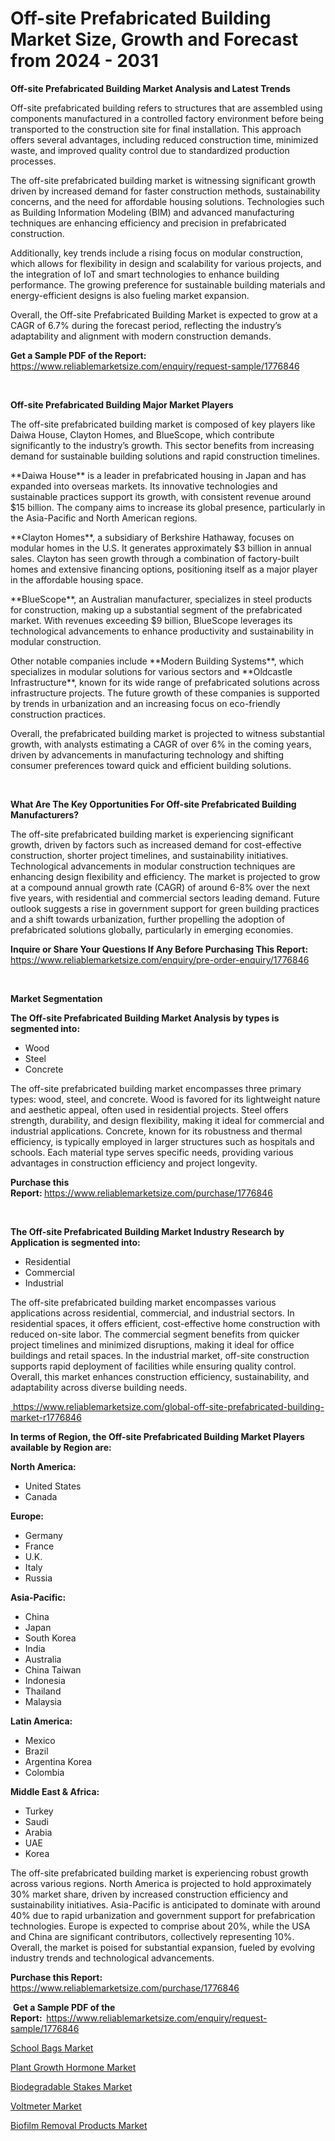 <p><h1>Off-site Prefabricated Building Market Size, Growth and Forecast from 2024 - 2031</h1></p><p><strong>Off-site Prefabricated Building Market Analysis and Latest Trends</strong></p>
<p><p>Off-site prefabricated building refers to structures that are assembled using components manufactured in a controlled factory environment before being transported to the construction site for final installation. This approach offers several advantages, including reduced construction time, minimized waste, and improved quality control due to standardized production processes.</p><p>The off-site prefabricated building market is witnessing significant growth driven by increased demand for faster construction methods, sustainability concerns, and the need for affordable housing solutions. Technologies such as Building Information Modeling (BIM) and advanced manufacturing techniques are enhancing efficiency and precision in prefabricated construction. </p><p>Additionally, key trends include a rising focus on modular construction, which allows for flexibility in design and scalability for various projects, and the integration of IoT and smart technologies to enhance building performance. The growing preference for sustainable building materials and energy-efficient designs is also fueling market expansion. </p><p>Overall, the Off-site Prefabricated Building Market is expected to grow at a CAGR of 6.7% during the forecast period, reflecting the industry’s adaptability and alignment with modern construction demands.</p></p>
<p><strong>Get a Sample PDF of the Report:&nbsp;</strong> <a href="https://www.reliablemarketsize.com/enquiry/request-sample/1776846?utm_campaign=1437&utm_medium=2&utm_source=Github&utm_content=ia&utm_term=09102024&utm_id=off-site-prefabricated-building">https://www.reliablemarketsize.com/enquiry/request-sample/1776846</a></p>
<p>&nbsp;</p>
<p><strong>Off-site Prefabricated Building Major Market Players</strong></p>
<p><p>The off-site prefabricated building market is composed of key players like Daiwa House, Clayton Homes, and BlueScope, which contribute significantly to the industry’s growth. This sector benefits from increasing demand for sustainable building solutions and rapid construction timelines.</p><p>**Daiwa House** is a leader in prefabricated housing in Japan and has expanded into overseas markets. Its innovative technologies and sustainable practices support its growth, with consistent revenue around $15 billion. The company aims to increase its global presence, particularly in the Asia-Pacific and North American regions.</p><p>**Clayton Homes**, a subsidiary of Berkshire Hathaway, focuses on modular homes in the U.S. It generates approximately $3 billion in annual sales. Clayton has seen growth through a combination of factory-built homes and extensive financing options, positioning itself as a major player in the affordable housing space.</p><p>**BlueScope**, an Australian manufacturer, specializes in steel products for construction, making up a substantial segment of the prefabricated market. With revenues exceeding $9 billion, BlueScope leverages its technological advancements to enhance productivity and sustainability in modular construction.</p><p>Other notable companies include **Modern Building Systems**, which specializes in modular solutions for various sectors and **Oldcastle Infrastructure**, known for its wide range of prefabricated solutions across infrastructure projects. The future growth of these companies is supported by trends in urbanization and an increasing focus on eco-friendly construction practices.</p><p>Overall, the prefabricated building market is projected to witness substantial growth, with analysts estimating a CAGR of over 6% in the coming years, driven by advancements in manufacturing technology and shifting consumer preferences toward quick and efficient building solutions.</p></p>
<p>&nbsp;</p>
<p><strong>What Are The Key Opportunities For Off-site Prefabricated Building Manufacturers?</strong></p>
<p><p>The off-site prefabricated building market is experiencing significant growth, driven by factors such as increased demand for cost-effective construction, shorter project timelines, and sustainability initiatives. Technological advancements in modular construction techniques are enhancing design flexibility and efficiency. The market is projected to grow at a compound annual growth rate (CAGR) of around 6-8% over the next five years, with residential and commercial sectors leading demand. Future outlook suggests a rise in government support for green building practices and a shift towards urbanization, further propelling the adoption of prefabricated solutions globally, particularly in emerging economies.</p></p>
<p><strong>Inquire or Share Your Questions If Any Before Purchasing This Report:</strong> <a href="https://www.reliablemarketsize.com/enquiry/pre-order-enquiry/1776846?utm_campaign=1437&utm_medium=2&utm_source=Github&utm_content=ia&utm_term=09102024&utm_id=off-site-prefabricated-building">https://www.reliablemarketsize.com/enquiry/pre-order-enquiry/1776846</a></p>
<p>&nbsp;</p>
<p><strong>Market Segmentation</strong></p>
<p><strong>The Off-site Prefabricated Building Market Analysis by types is segmented into:</strong></p>
<p><ul><li>Wood</li><li>Steel</li><li>Concrete</li></ul></p>
<p><p>The off-site prefabricated building market encompasses three primary types: wood, steel, and concrete. Wood is favored for its lightweight nature and aesthetic appeal, often used in residential projects. Steel offers strength, durability, and design flexibility, making it ideal for commercial and industrial applications. Concrete, known for its robustness and thermal efficiency, is typically employed in larger structures such as hospitals and schools. Each material type serves specific needs, providing various advantages in construction efficiency and project longevity.</p></p>
<p><strong>Purchase this Report:&nbsp;</strong><a href="https://www.reliablemarketsize.com/purchase/1776846?utm_campaign=1437&utm_medium=2&utm_source=Github&utm_content=ia&utm_term=09102024&utm_id=off-site-prefabricated-building">https://www.reliablemarketsize.com/purchase/1776846</a></p>
<p>&nbsp;</p>
<p><strong>The Off-site Prefabricated Building Market Industry Research by Application is segmented into:</strong></p>
<p><ul><li>Residential</li><li>Commercial</li><li>Industrial</li></ul></p>
<p><p>The off-site prefabricated building market encompasses various applications across residential, commercial, and industrial sectors. In residential spaces, it offers efficient, cost-effective home construction with reduced on-site labor. The commercial segment benefits from quicker project timelines and minimized disruptions, making it ideal for office buildings and retail spaces. In the industrial market, off-site construction supports rapid deployment of facilities while ensuring quality control. Overall, this market enhances construction efficiency, sustainability, and adaptability across diverse building needs.</p></p>
<p><a href="https://www.reliablemarketsize.com/global-off-site-prefabricated-building-market-r1776846?utm_campaign=1437&utm_medium=2&utm_source=Github&utm_content=ia&utm_term=09102024&utm_id=off-site-prefabricated-building">&nbsp;https://www.reliablemarketsize.com/global-off-site-prefabricated-building-market-r1776846</a></p>
<p><strong>In terms of Region, the Off-site Prefabricated Building Market Players available by Region are:</strong></p>
<p>
    <p> <strong> North America: </strong>
        <ul>
            <li>United States</li>
            <li>Canada</li>
        </ul>
        </p> 
    <p> <strong> Europe: </strong>
        <ul>
            <li>Germany</li>
            <li>France</li>
            <li>U.K.</li>
            <li>Italy</li>
            <li>Russia</li>
        </ul>
        </p> 
    <p> <strong> Asia-Pacific: </strong>
        <ul>
            <li>China</li>
            <li>Japan</li>
            <li>South Korea</li>
            <li>India</li>
            <li>Australia</li>
            <li>China Taiwan</li>
            <li>Indonesia</li>
            <li>Thailand</li>
            <li>Malaysia</li>
        </ul>
        </p> 
    <p> <strong> Latin America: </strong>
        <ul>
            <li>Mexico</li>
            <li>Brazil</li>
            <li>Argentina Korea</li>
            <li>Colombia</li>
        </ul>
        </p> 
    <p> <strong> Middle East & Africa: </strong>
        <ul>
            <li>Turkey</li>
            <li>Saudi</li>
            <li>Arabia</li>
            <li>UAE</li>
            <li>Korea</li>
        </ul>
    </p>
    </p>
<p><p>The off-site prefabricated building market is experiencing robust growth across various regions. North America is projected to hold approximately 30% market share, driven by increased construction efficiency and sustainability initiatives. Asia-Pacific is anticipated to dominate with around 40% due to rapid urbanization and government support for prefabrication technologies. Europe is expected to comprise about 20%, while the USA and China are significant contributors, collectively representing 10%. Overall, the market is poised for substantial expansion, fueled by evolving industry trends and technological advancements.</p></p>
<p><strong>Purchase this Report: </strong><a href="https://www.reliablemarketsize.com/purchase/1776846?utm_campaign=1437&utm_medium=2&utm_source=Github&utm_content=ia&utm_term=09102024&utm_id=off-site-prefabricated-building">https://www.reliablemarketsize.com/purchase/1776846</a></p>
<p>&nbsp;<strong>Get a Sample PDF of the Report:&nbsp;&nbsp;</strong><a href="https://www.reliablemarketsize.com/enquiry/request-sample/1776846?utm_campaign=1437&utm_medium=2&utm_source=Github&utm_content=ia&utm_term=09102024&utm_id=off-site-prefabricated-building">https://www.reliablemarketsize.com/enquiry/request-sample/1776846</a></p>
<p><strong></strong></p>
<p><p><a href="https://www.linkedin.com/pulse/school-bags-market-share-analysis-growth-trends-forecasts-ncrjc?utm_campaign=1437&utm_medium=2&utm_source=Github&utm_content=ia&utm_term=09102024&utm_id=off-site-prefabricated-building">School Bags Market</a></p><p><a href="https://www.linkedin.com/pulse/plant-growth-hormone-market-trends-focusing-insight-forecast-im84c?utm_campaign=1437&utm_medium=2&utm_source=Github&utm_content=ia&utm_term=09102024&utm_id=off-site-prefabricated-building">Plant Growth Hormone Market</a></p><p><a href="https://www.linkedin.com/pulse/market-forecasting-change-global-biodegradable-stakes-dynamics-o8twc?utm_campaign=1437&utm_medium=2&utm_source=Github&utm_content=ia&utm_term=09102024&utm_id=off-site-prefabricated-building">Biodegradable Stakes Market</a></p><p><a href="https://www.linkedin.com/pulse/voltmeter-market-size-share-analysis-growth-trends-forecast-chche?utm_campaign=1437&utm_medium=2&utm_source=Github&utm_content=ia&utm_term=09102024&utm_id=off-site-prefabricated-building">Voltmeter Market</a></p><p><a href="https://www.linkedin.com/pulse/biofilm-removal-products-market-outlook-current-assessment-il8cf?utm_campaign=1437&utm_medium=2&utm_source=Github&utm_content=ia&utm_term=09102024&utm_id=off-site-prefabricated-building">Biofilm Removal Products Market</a></p></p>